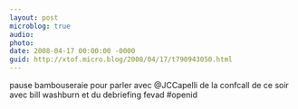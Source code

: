```yaml
---
layout: post
microblog: true
audio: 
photo: 
date: 2008-04-17 00:00:00 -0000
guid: http://xtof.micro.blog/2008/04/17/t790943050.html
---
```

pause bambouseraie pour parler avec @JCCapelli de la confcall de ce soir avec bill washburn et du debriefing fevad  #openid
